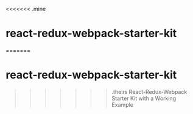 <<<<<<< .mine
# react-redux-webpack-starter-kit
=======
# react-redux-webpack-starter-kit
>>>>>>> .theirs
React-Redux-Webpack Starter Kit with a Working Example
